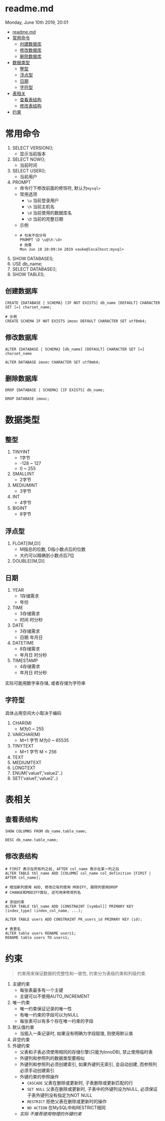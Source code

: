 # readme.md
Monday, June 10th 2019, 20:01

<!-- @import "[TOC]" {cmd="toc" depthFrom=1 depthTo=6 orderedList=false} -->
<!-- code_chunk_output -->

* [readme.md](#readmemd)
* [常用命令](#常用命令)
	* [创建数据库](#创建数据库)
	* [修改数据库](#修改数据库)
	* [删除数据库](#删除数据库)
* [数据类型](#数据类型)
	* [整型](#整型)
	* [浮点型](#浮点型)
	* [日期](#日期)
	* [字符型](#字符型)
* [表相关](#表相关)
	* [查看表结构](#查看表结构)
	* [修改表结构](#修改表结构)
* [约束](#约束)

<!-- /code_chunk_output -->

# 常用命令

1. SELECT VERSION();
    - 显示当前版本
2. SELECT NOW();
    - 当前时间
3. SELECT USER();
    - 当前用户
4. PROMPT
    - 命令行下修改前面的修饰符, 默认为`mysql>`
    - 常用选项
        - `\u` 当前登录用户
        - `\h` 当前主机名
        - `\d` 当前使用的数据库名
        - `\D` 当前的完整日期
    - 示例
    - ```shell
      # 句末不加分号
      PROMPT \D \u@\h:\d>
      # 效果
      Mon Jun 10 20:09:34 2019 vauke@localhost:mysql>
      ```
5. SHOW DATABASES;
6. USE db_name;
7. SELECT DATABASE();
8. SHOW TABLES;

## 创建数据库

```shell
CREATE {DATABASE | SCHEMA} [IF NOT EXISTS] db_name [DEFAULT] CHARACTER SET [=] charset_name;

# 示例
CREATE SCHEMA IF NOT EXISTS imooc DEFAULT CHARACTER SET utf8mb4;
```

## 修改数据库

```shell
ALTER {DATABASE | SCHEMA} [db_name] [DEFAULT] CHARACTER SET [=] charset_name

ALTER DATABASE imooc CHARACTER SET utf8mb4;
```

## 删除数据库

```shell
DROP {DATABASE | SCHEMA} [IF EXISTS] db_name;

DROP DATABASE imooc;
```

# 数据类型

## 整型

1. TINYINT
    - 1字节
    - -128 ~ 127
    - 0 ~ 255
2. SMALLINT
    - 2字节
3. MEDIUMINT
    - 3字节
4. INT
    - 4字节
5. BIGINT
    - 8字节

## 浮点型

1. FLOAT[(M,D)]
    - M指总的位数, D指小数点后的位数
    - 大约可以精确到小数点后7位
2. DOUBLE[(M,D)]


## 日期

1. YEAR
    - 1存储需求
    - 年份
2. TIME
    - 3存储需求
    - 时间 时分秒
3. DATE
    - 3存储需求
    - 日期 年月日
4. DATETIME
    - 8存储需求
    - 年月日 时分秒
5. TIMESTAMP
    - 4存储需求
    - 年月日 时分秒

实际可能用数字来存储, 或者存储为字符串

## 字符型

具体占用空间大小取决于编码

1. CHAR(M)
    - M为0 ~ 255
2. VARCHAR(M)
    - M+1 字节 M为0 ~ 65535
3. TINYTEXT
    - M+1 字节 M < 256
4. TEXT
5. MEDIUMTEXT
6. LONGTEXT
7. ENUM('value1','value2'..)
8. SET('value1','value2'..)

# 表相关

## 查看表结构

```shell
SHOW COLUMNS FROM db_name.table_name;

DESC db_name.table_name;
```

## 修改表结构

```shell
# FIRST 表示在所有列之前, AFTER col_name 表示在某一列之后
ALTER TABLE tbl_name ADD [COLUMN] col_name col_definition [FIRST | AFTER col_name];

# 增加新列使用 ADD, 修改已有列使用 MODIFY, 删除列使用DROP
# CHANGE和MODIFY类似, 还可用来修改列名

# 添加约束
ALTER TABLE tbl_name ADD [CONSTRAINT [symbol]] PRIMARY KEY [index_type] (index_col_name, ...);

ALTER TABLE users ADD CONSTRAINT PK_users_id PRIMARY KEY (id);

# 表更名
ALTER table users RENAME users1;
RENAME table users TO users1;
```

# 约束

> 约束用来保证数据的完整性和一致性, 约束分为表级约束和列级约束.

1. 主键约束
    - 每张表最多有一个主键
    - 主键可以不使用AUTO_INCREMENT
2. 唯一约束
    - 唯一约束保证记录的唯一性
    - 有唯一约束的字段可以为NULL
    - 每张表可以有多个存在唯一约束的字段
3. 默认值约束
    - 当插入一条记录时, 如果没有明确为字段赋值, 则使用默认值
4. 非空约束
5. 外键约束
    - 父表和子表必须使用相同的存储引擎(只能为InnoDB), 禁止使用临时表
    - 外键列和参照列的数据类型要相似
    - 外键列和参照列必须创建索引, 如果外键列无索引, 会自动创建, 而参照列必须手动创建索引
    - 外键约束的参照操作
        - `CASCADE` 父表在删除或更新时, 子表删除或更新匹配的行
        - `SET NULL` 父表在删除或更新时, 子表中的外键列设为NULL, 必须保证子表外键列没有指定为NOT NULL
        - `RESTRICT` 拒绝父表在删除或更新时的操作
        - `NO ACTION` 在MySQL中和RESTRICT相同
    - *实际 不推荐使用物理的外键约束*
